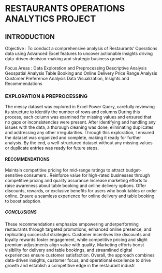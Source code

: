 # RESTAURANTS OPERATIONS ANALYTICS PROJECT

## INTRODUCTION

Objective : 
To conduct a comprehensive analysis of Restaurants’ Operations data using Advanced Excel features to uncover actionable insights driving  data-driven decision-making and strategic business growth.

Focus Areas :
Data Exploration and Preprocessing
Descriptive Analysis
Geospatial Analysis
Table Booking and Online Delivery
Price Range Analysis
Customer Preference Analysis
Data Visualization, Insights and Recommendations

### EXPLORATION & PREPROCESSING

The messy dataset was explored in Excel Power Query, carefully reviewing its structure to identify the number of rows and columns
During this process, each column was examined for missing values and ensured that no gaps or inconsistencies were present.
After identifying and handling any issues with the data, a thorough cleaning was done, eliminating duplicates and addressing any other irregularities. 
Through this exploration, I ensured the dataset was organized and complete, making it ready for further analysis. 
By the end, a well-structured dataset without any missing values or duplicate entries was ready for future steps.



#### RECOMMENDATIONS

Maintain competitive pricing for mid-range ratings to attract budget-sensitive consumers .
Reinforce value for high-rated businesses through competitive pricing and quality assurance
Increase marketing efforts to raise awareness about table booking and online delivery options.
Offer discounts, rewards, or exclusive benefits for users who book tables or order online.
Ensure a seamless experience for online delivery and table booking to boost adoption.

##### CONCLUSIONS

These recommendations emphasize empowering underperforming restaurants through targeted promotions, enhanced online presence, and replicating successful strategies. 
Customer incentives like discounts and loyalty rewards foster engagement, while competitive pricing and slight premium adjustments align value with quality. 
Marketing efforts boost visibility for delivery and table bookings, and streamlined digital experiences ensure customer satisfaction. 
Overall, the approach combines data-driven insights, customer focus, and operational excellence to drive growth and establish a competitive edge in the restaurant industr



